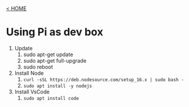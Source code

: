 [< HOME](./README.md)
# Using Pi as dev box
1. Update
   1. sudo apt-get update
   2. sudo apt-get full-upgrade
   3. sudo reboot
2. Install Node
   1. `curl -sSL https://deb.nodesource.com/setup_16.x | sudo bash -`
   2. `sudo apt install -y nodejs`
3. Install VsCode
   1. `sudo apt install code`
